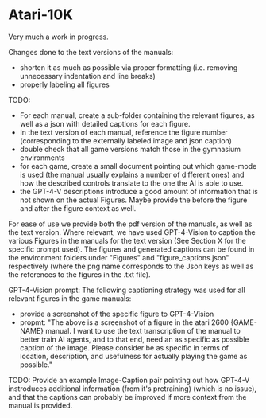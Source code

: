 # Atari-10K

Very much a work in progress.



Changes done to the text versions of the manuals:
- shorten it as much as possible via proper formatting (i.e. removing unnecessary indentation and line breaks)
- properly labeling all figures

TODO:
- For each manual, create a sub-folder containing the relevant figures, as well as a json with detailed captions for each figure.
- In the text version of each manual, reference the figure number (corresponding to the externally labeled image and json caption)
- double check that all game versions match those in the gymnasium environments
- for each game, create a small document pointing out which game-mode is used (the manual usually explains a number of different ones) and how the described controls translate to the one the AI is able to use.
- the GPT-4-V descriptions introduce a good amount of information that is not shown on the actual Figures. Maybe provide the before the figure and after the figure context as well.


For ease of use we provide both the pdf version of the manuals, as well as the text version. Where relevant, we have used GPT-4-Vision to caption the various Figures in the manuals for the text version (See Section X for the specific prompt used). The figures and generated captions can be found in the environment folders under "Figures" and "figure_captions.json" respectively (where the png name corresponds to the Json keys as well as the references to the figures in the .txt file).









GPT-4-Vision prompt:
The following captioning strategy was used for all relevant figures in the game manuals:
 - provide a screenshot of the specific figure to GPT-4-Vision
 - propmt: "The above is a screenshot of a figure in the atari 2600 {GAME-NAME} manual. I want to use the text transcription of the manual to better train AI agents, and to that end, need an as specific as possible caption of the image. Please consider be as specific in terms of location, description, and usefulness for actually playing the game as possible."


TODO: Provide an example Image-Caption pair pointing out how GPT-4-V instroduces additional information (from it's pretraining) (which is no issue), and that the captions can probably be improved if more context from the manual is provided.

